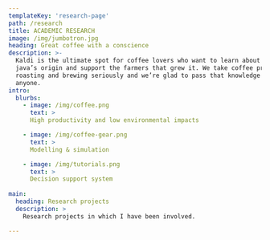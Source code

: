 ```yaml
---
templateKey: 'research-page'
path: /research
title: ACADEMIC RESEARCH
image: /img/jumbotron.jpg
heading: Great coffee with a conscience
description: >-
  Kaldi is the ultimate spot for coffee lovers who want to learn about their
  java’s origin and support the farmers that grew it. We take coffee production,
  roasting and brewing seriously and we’re glad to pass that knowledge to
  anyone.
intro:
  blurbs:
    - image: /img/coffee.png
      text: >
      High productivity and low environmental impacts

    - image: /img/coffee-gear.png
      text: >
      Modelling & simulation

    - image: /img/tutorials.png
      text: >
      Decision support system
        
main:
  heading: Research projects
  description: >
    Research projects in which I have been involved.

---
```

